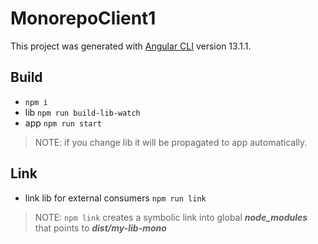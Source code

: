 # MonorepoClient1

This project was generated with [Angular CLI](https://github.com/angular/angular-cli) version 13.1.1.

## Build ##
* `npm i`
* lib `npm run build-lib-watch`
* app `npm run start`

> NOTE: if you change lib it will be propagated to app automatically.

## Link ##
 * link lib for external consumers `npm run link`

> NOTE: `npm link` creates a symbolic link into global **_node_modules_** that points to **_dist/my-lib-mono_** 

